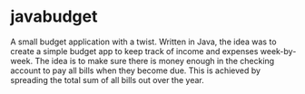 # javabudget

A small budget application with a twist. Written in Java, the idea was to create a simple budget app to keep track of income and expenses week-by-week.
The idea is to make sure there is money enough in the checking account to pay all bills when they become due. This is achieved by spreading the total 
sum of all bills out over the year.
